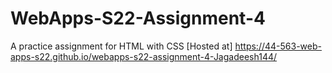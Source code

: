# WebApps-S22-Assignment-4
A practice assignment for  HTML with CSS
[Hosted at]  https://44-563-web-apps-s22.github.io/webapps-s22-assignment-4-Jagadeesh144/